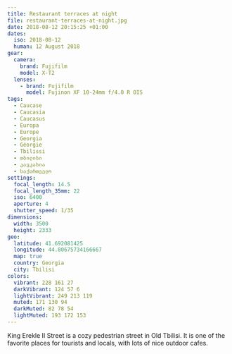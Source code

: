 ```yaml
---
title: Restaurant terraces at night
file: restaurant-terraces-at-night.jpg
date: 2018-08-12 20:15:25 +01:00
dates:
  iso: 2018-08-12
  human: 12 August 2018
gear:
  camera:
    brand: Fujifilm
    model: X-T2
  lenses:
    - brand: Fujifilm
      model: Fujinon XF 10-24mm f/4.0 R OIS
tags:
  - Caucase
  - Caucasia
  - Caucasus
  - Europa
  - Europe
  - Georgia
  - Géorgie
  - Tbilissi
  - თბილისი
  - კავკასია
  - საქართველო
settings:
  focal_length: 14.5
  focal_length_35mm: 22
  iso: 6400
  aperture: 4
  shutter_speed: 1/35
dimensions:
  width: 3500
  height: 2333
geo:
  latitude: 41.692081425
  longitude: 44.80675734166667
  map: true
  country: Georgia
  city: Tbilisi
colors:
  vibrant: 228 161 27
  darkVibrant: 124 57 6
  lightVibrant: 249 213 119
  muted: 171 130 94
  darkMuted: 82 78 54
  lightMuted: 193 172 153
---
```


King Erekle II Street is a cozy pedestrian street in Old Tbilisi. It is one of the favorite places for tourists and locals, with lots of nice outdoor cafes.
